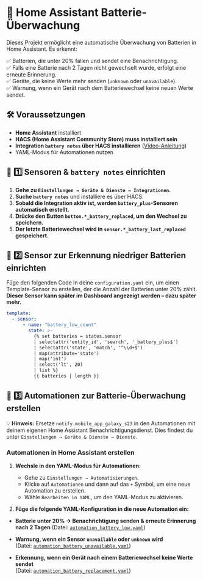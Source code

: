 # 🔋 Home Assistant Batterie-Überwachung

Dieses Projekt ermöglicht eine automatische Überwachung von Batterien in Home Assistant. Es erkennt:

✅ Batterien, die unter 20% fallen und sendet eine Benachrichtigung.  
✅ Falls eine Batterie nach 2 Tagen nicht gewechselt wurde, erfolgt eine erneute Erinnerung.  
✅ Geräte, die keine Werte mehr senden (`unknown` oder `unavailable`).  
✅ Warnung, wenn ein Gerät nach dem Batteriewechsel keine neuen Werte sendet.  

## 🛠️ Voraussetzungen
- **Home Assistant** installiert
- **HACS (Home Assistant Community Store) muss installiert sein**
- **Integration `battery notes` über HACS installieren** ([Video-Anleitung](https://www.youtube.com/watch?v=D403Vy2VaFA&t=1278s))
- YAML-Modus für Automationen nutzen

## 📌 1️⃣ Sensoren & `battery notes` einrichten

1. **Gehe zu `Einstellungen → Geräte & Dienste → Integrationen`.**
2. **Suche `battery notes`** und installiere es über HACS.
3. **Sobald die Integration aktiv ist, werden `battery_plus`-Sensoren automatisch erstellt.**
4. **Drücke den Button `button.*_battery_replaced`, um den Wechsel zu speichern.**
5. **Der letzte Batteriewechsel wird in `sensor.*_battery_last_replaced` gespeichert.**

## 📌 2️⃣ Sensor zur Erkennung niedriger Batterien einrichten

Füge den folgenden Code in deine `configuration.yaml` ein, um einen Template-Sensor zu erstellen, der die Anzahl der Batterien unter 20% zählt. **Dieser Sensor kann später im Dashboard angezeigt werden – dazu später mehr.**

```yaml
template:
  - sensor:
      - name: "battery_low_count"
        state: >-
          {% set batteries = states.sensor 
          | selectattr('entity_id', 'search', '_battery_plus$') 
          | selectattr('state', 'match', '^\\d+$') 
          | map(attribute='state') 
          | map('int') 
          | select('lt', 20) 
          | list %}
          {{ batteries | length }}
```

## 📌 3️⃣ Automationen zur Batterie-Überwachung erstellen

💡 **Hinweis:** Ersetze `notify.mobile_app_galaxy_s23` in den Automationen mit deinem eigenen Home Assistant Benachrichtigungsdienst. Dies findest du unter `Einstellungen → Geräte & Dienste → Dienste`.

### Automationen in Home Assistant erstellen

1. **Wechsle in den YAML-Modus für Automationen:**
   - Gehe zu `Einstellungen → Automatisierungen`.
   - Klicke auf `Automationen` und dann auf das `+` Symbol, um eine neue Automation zu erstellen.
   - Wähle `Bearbeiten in YAML`, um den YAML-Modus zu aktivieren.
   
2. **Füge die folgende YAML-Konfiguration in die neue Automation ein:**

- **Batterie unter 20% → Benachrichtigung senden & erneute Erinnerung nach 2 Tagen** 
  (Datei: [`automation_battery_low.yaml`](automation_battery_low.yaml))

- **Warnung, wenn ein Sensor `unavailable` oder `unknown` wird**  
  (Datei: [`automation_battery_unavailable.yaml`](automation_battery_unavailable.yaml))

- **Erkennung, wenn ein Gerät nach einem Batteriewechsel keine Werte sendet**  
  (Datei: [`automation_battery_replacement.yaml`](automation_battery_replacement.yaml))
